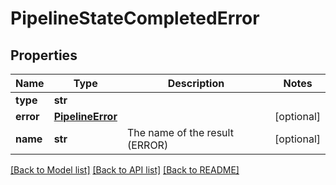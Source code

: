 # PipelineStateCompletedError

## Properties
Name | Type | Description | Notes
------------ | ------------- | ------------- | -------------
**type** | **str** |  | 
**error** | [**PipelineError**](PipelineError.md) |  | [optional] 
**name** | **str** | The name of the result (ERROR) | [optional] 

[[Back to Model list]](../README.md#documentation-for-models) [[Back to API list]](../README.md#documentation-for-api-endpoints) [[Back to README]](../README.md)


